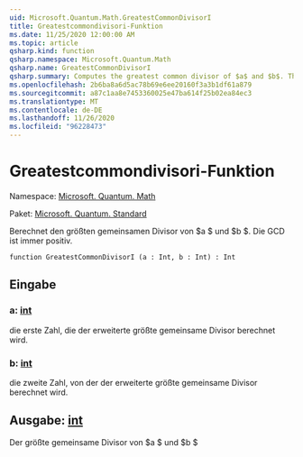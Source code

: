 ```yaml
---
uid: Microsoft.Quantum.Math.GreatestCommonDivisorI
title: Greatestcommondivisori-Funktion
ms.date: 11/25/2020 12:00:00 AM
ms.topic: article
qsharp.kind: function
qsharp.namespace: Microsoft.Quantum.Math
qsharp.name: GreatestCommonDivisorI
qsharp.summary: Computes the greatest common divisor of $a$ and $b$. The GCD is always positive.
ms.openlocfilehash: 2b6ba8a6d5ac78b69e6ee20160f3a3b1df61a879
ms.sourcegitcommit: a87c1aa8e7453360025e47ba614f25b02ea84ec3
ms.translationtype: MT
ms.contentlocale: de-DE
ms.lasthandoff: 11/26/2020
ms.locfileid: "96228473"
---
```

# <a name="greatestcommondivisori-function"></a>Greatestcommondivisori-Funktion

Namespace: [Microsoft. Quantum. Math](xref:Microsoft.Quantum.Math)

Paket: [Microsoft. Quantum. Standard](https://nuget.org/packages/Microsoft.Quantum.Standard)


Berechnet den größten gemeinsamen Divisor von $a $ und $b $. Die GCD ist immer positiv.

```qsharp
function GreatestCommonDivisorI (a : Int, b : Int) : Int
```


## <a name="input"></a>Eingabe

### <a name="a--int"></a>a: [int](xref:microsoft.quantum.lang-ref.int)

die erste Zahl, die der erweiterte größte gemeinsame Divisor berechnet wird.


### <a name="b--int"></a>b: [int](xref:microsoft.quantum.lang-ref.int)

die zweite Zahl, von der der erweiterte größte gemeinsame Divisor berechnet wird.



## <a name="output--int"></a>Ausgabe: [int](xref:microsoft.quantum.lang-ref.int)

Der größte gemeinsame Divisor von $a $ und $b $